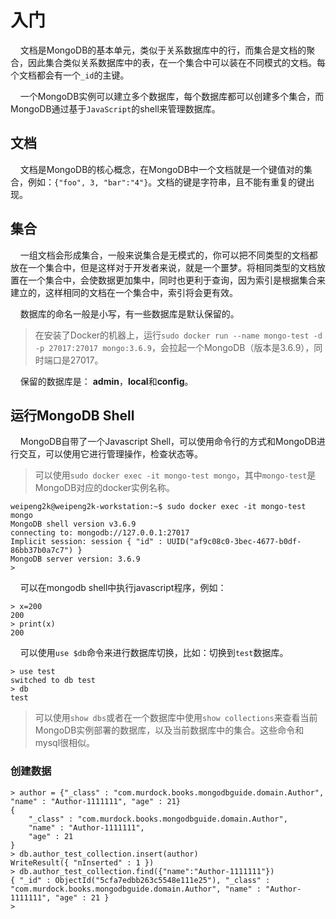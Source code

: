 # 入门

&nbsp;&nbsp;&nbsp;&nbsp;文档是MongoDB的基本单元，类似于关系数据库中的行，而集合是文档的聚合，因此集合类似关系数据库中的表，在一个集合中可以装在不同模式的文档。每个文档都会有一个`_id`的主键。

&nbsp;&nbsp;&nbsp;&nbsp;一个MongoDB实例可以建立多个数据库，每个数据库都可以创建多个集合，而MongoDB通过基于`JavaScript`的shell来管理数据库。

## 文档

&nbsp;&nbsp;&nbsp;&nbsp;文档是MongoDB的核心概念，在MongoDB中一个文档就是一个键值对的集合，例如：`{"foo", 3, "bar":"4"}`。文档的键是字符串，且不能有重复的键出现。

## 集合

&nbsp;&nbsp;&nbsp;&nbsp;一组文档会形成集合，一般来说集合是无模式的，你可以把不同类型的文档都放在一个集合中，但是这样对于开发者来说，就是一个噩梦。将相同类型的文档放置在一个集合中，会使数据更加集中，同时也更利于查询，因为索引是根据集合来建立的，这样相同的文档在一个集合中，索引将会更有效。

&nbsp;&nbsp;&nbsp;&nbsp;数据库的命名一般是小写，有一些数据库是默认保留的。

> 在安装了Docker的机器上，运行`sudo docker run --name mongo-test -d -p 27017:27017 mongo:3.6.9`，会拉起一个MongoDB（版本是3.6.9），同时端口是27017。

&nbsp;&nbsp;&nbsp;&nbsp;保留的数据库是： **admin**，**local**和**config**。

## 运行MongoDB Shell

&nbsp;&nbsp;&nbsp;&nbsp;MongoDB自带了一个Javascript Shell，可以使用命令行的方式和MongoDB进行交互，可以使用它进行管理操作，检查状态等。

> 可以使用`sudo docker exec -it mongo-test mongo`，其中`mongo-test`是MongoDB对应的docker实例名称。

```shell
weipeng2k@weipeng2k-workstation:~$ sudo docker exec -it mongo-test mongo
MongoDB shell version v3.6.9
connecting to: mongodb://127.0.0.1:27017
Implicit session: session { "id" : UUID("af9c08c0-3bec-4677-b0df-86bb37b0a7c7") }
MongoDB server version: 3.6.9
> 
```

&nbsp;&nbsp;&nbsp;&nbsp;可以在mongodb shell中执行javascript程序，例如：

```shell
> x=200
200
> print(x)
200
```

&nbsp;&nbsp;&nbsp;&nbsp;可以使用`use $db`命令来进行数据库切换，比如：切换到`test`数据库。

```shell
> use test
switched to db test
> db
test
```

> 可以使用`show dbs`或者在一个数据库中使用`show collections`来查看当前MongoDB实例部署的数据库，以及当前数据库中的集合。这些命令和mysql很相似。

### 创建数据

```shell
> author = {"_class" : "com.murdock.books.mongodbguide.domain.Author", "name" : "Author-1111111", "age" : 21}
{
	"_class" : "com.murdock.books.mongodbguide.domain.Author",
	"name" : "Author-1111111",
	"age" : 21
}
> db.author_test_collection.insert(author)
WriteResult({ "nInserted" : 1 })
> db.author_test_collection.find({"name":"Author-1111111"})
{ "_id" : ObjectId("5cfa7edbb263c5548e111e25"), "_class" : "com.murdock.books.mongodbguide.domain.Author", "name" : "Author-1111111", "age" : 21 }
> 
```

